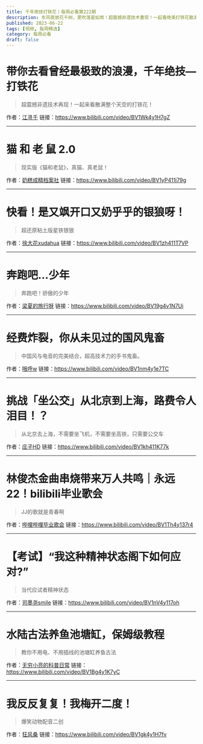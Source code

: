 ```yaml
---
title: 千年绝技打铁花丨每周必看第222期
description: 东风夜放花千树，更吹落星如雨！超震撼非遗技术重现！一起看绝美打铁花散满整个天空！
published: 2023-06-22
tags: [视频, 每周精选]
category: 每周必看
draft: false
---
```


# 带你去看曾经最极致的浪漫，千年绝技—打铁花
> 超震撼非遗技术再现！一起来看散满整个天空的打铁花！

作者：[江寻千](https://space.bilibili.com/1895195099)
链接：https://www.bilibili.com/video/BV1Wk4y1H7gZ

---

# 猫 和 老 鼠 2.0
> 现实版《猫和老鼠》，真猫、真老鼠！

作者：[奶糕成精档案社](https://space.bilibili.com/27756469)
链接：https://www.bilibili.com/video/BV1yP411i79g

---

# 快看！是又飒开口又奶乎乎的银狼呀！
> 超还原粘土版星铁银狼

作者：[徐大花xudahua](https://space.bilibili.com/1982668634)
链接：https://www.bilibili.com/video/BV1zh411T7VP

---

# 奔跑吧…少年
> 奔跑吧！骄傲的少年

作者：[梁夏的旅行呀](https://space.bilibili.com/76963217)
链接：https://www.bilibili.com/video/BV19g4y1N7Ui

---

# 经费炸裂，你从未见过的国风鬼畜
> 中国风与电音的完美结合，超高技术力的手书鬼畜。

作者：[哦呼w](https://space.bilibili.com/59905809)
链接：https://www.bilibili.com/video/BV1nm4y1e7TC

---

# 挑战「坐公交」从北京到上海，路费令人泪目！？
> 从北京去上海，不需要坐飞机，不需要坐高铁，只需要公交车

作者：[庄子HD](https://space.bilibili.com/361556391)
链接：https://www.bilibili.com/video/BV1kh411K77k

---

# 林俊杰金曲串烧带来万人共鸣｜永远22！bilibili毕业歌会
> JJ的歌就是青春啊

作者：[哔哩哔哩毕业歌会](https://space.bilibili.com/1894563281)
链接：https://www.bilibili.com/video/BV1Th4y137r4

---

# 【考试】“我这种精神状态阁下如何应对?”
> 当代应试者精神状态

作者：[司墨尧smile](https://space.bilibili.com/17134369)
链接：https://www.bilibili.com/video/BV1nV4y117oh

---

# 水陆古法养鱼池塘缸，保姆级教程
> 教你不用电、不用插线的池塘缸养鱼古法

作者：[无穷小亮的科普日常](https://space.bilibili.com/14804670)
链接：https://www.bilibili.com/video/BV1Bg4y1K7yC

---

# 我反反复复！我梅开二度！
> 爆笑动物配音二创

作者：[狂风桑](https://space.bilibili.com/1893045)
链接：https://www.bilibili.com/video/BV1gk4y1H7fv

